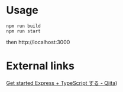 # Usage
```
npm run build
npm run start
```
then
http://localhost:3000

# External links
[Get started Express + TypeScript する - Qiita](https://qiita.com/IgnorantCoder/items/c9b79dbab8c1a34b769f))